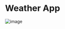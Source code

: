 # Weather App
![image](https://user-images.githubusercontent.com/84936189/168100884-e4394053-6da5-4b99-a213-37627adbc674.png)

